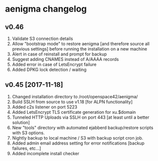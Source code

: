 # aenigma changelog

## v0.46

1. Validate S3 connection details
2. Allow "bootstrap mode" to restore aenigma [and therefore source all previous settings] before running the installation on a new machine
3. Alert in case of reinstall and prompt for backup
4. Suggest adding CNAMES instead of A/AAAA records
5. Added error in case of LetsEncrypt failure
6. Added DPKG lock detection / waiting


## v0.45 [2017-11-18]

1. Changed installation directory to /root/openspace42/aenigma/
2. Build SSLH from source to use v1.18 [for ALPN functionality]
3. Added c2s listener on port 5223
4. Added LetsEncrypt TLS certificate generation for xu.$domain
5. Tunneled HTTP Uploads via SSLH on port 443 [at least until a better solution]
6. New "tools" directory with automated ejabberd backup/restore scripts with S3 options.
7. Nightly backup to local machine / S3 with backup script cron job.
8. Added admin email address setting for error notifications [backup failures, etc...]
9. Added incomplete install checker
